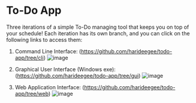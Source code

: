 # To-Do App
Three iterations of a simple To-Do managing tool that keeps you on top of your schedule! Each iteration has its own branch, and you can click on the following links to access them: <br>

1. Command Line Interface: (https://github.com/harideegee/todo-app/tree/cli)
![image](https://github.com/harideegee/todo-app/assets/82701406/ae8dd210-d60d-40a9-9c02-4f2fc6a1fd7a)

2. Graphical User Interface (Windows exe): (https://github.com/harideegee/todo-app/tree/gui)
![image](https://github.com/harideegee/todo-desktop-app/assets/82701406/86fdd5e6-f1fe-4613-a55c-79fe95fd79e3)

3. Web Application Interface: (https://github.com/harideegee/todo-app/tree/web)
![image](https://github.com/harideegee/todo-app/assets/82701406/43cd1eb0-55c1-4101-8319-a96e19c09636)